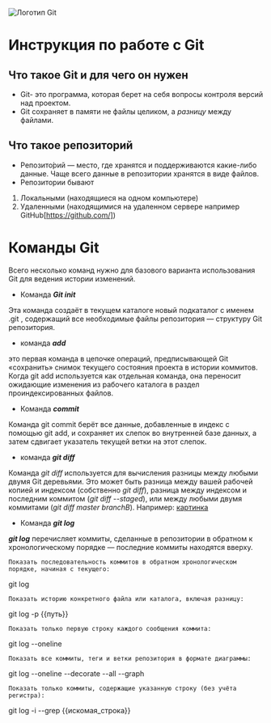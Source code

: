 ![Логотип Git](https://cdn.mgig.fr/2022/06/mg-45097815-w1500-w828-w1300.jpg)
# Инструкция по работе с Git
## Что такое Git и для чего он нужен

* Git- это программа, которая берет на себя вопросы контроля версий над проектом.
* Git сохраняет в памяти не файлы целиком, а _разницу_ между файлами.

## Что такое репозиторий

* Репозито́рий — место, где хранятся и поддерживаются какие-либо данные. Чаще всего данные в репозитории хранятся в виде файлов.
* Репозитории бывают
1. Локальными (находящиеся на одном компьютере)
2. Удаленными (находящимися на удаленном сервере например GitHub[https://github.com/])

# Команды Git

Всего несколько команд нужно для базового варианта использования Git для ведения истории изменений.
* Команда __*Git init*__

Эта команда создаёт в текущем каталоге новый подкаталог с именем .git , содержащий все необходимые файлы репозитория — структуру Git репозитория.

* команда __*add*__

это первая команда в цепочке операций, предписывающей Git «сохранить» снимок текущего состояния проекта в истории коммитов. Когда git add используется как отдельная команда, она переносит ожидающие изменения из рабочего каталога в раздел проиндексированных файлов.

* Команда __*commit*__

Команда git commit берёт все данные, добавленные в индекс с помощью git add, и сохраняет их слепок во внутренней базе данных, а затем сдвигает указатель текущей ветки на этот слепок.

* команда __*git diff*__

Команда _git diff_ используется для вычисления разницы между любыми двумя Git деревьями. Это может быть разница между вашей рабочей копией и индексом (собственно _git diff_), разница между индексом и последним коммитом (_git diff --staged_), или между любыми двумя коммитами (_git diff master branchB_).
Например: [картинка](https://www.google.com/imgres?imgurl=https%3A%2F%2Fmarklodato.github.io%2Fvisual-git-guide%2Fdiff.svg.png&imgrefurl=https%3A%2F%2Fmarklodato.github.io%2Fvisual-git-guide%2Findex-ru.html%3Fno-svg&tbnid=6q7C97cnzJ9S4M&vet=12ahUKEwizuNu8uoH8AhWol4sKHb5YA94QMygHegUIARDCAQ..i&docid=UAmqtQtPgrtySM&w=831&h=485&q=%D0%BA%D0%BE%D0%BC%D0%B0%D0%BD%D0%B4%D0%B0%20git%20diff&ved=2ahUKEwizuNu8uoH8AhWol4sKHb5YA94QMygHegUIARDCAQ)

*  Команда __*git log*__

__*git log*__ перечисляет коммиты, сделанные в репозитории в обратном к хронологическому порядке — последние коммиты находятся вверху.

    Показать последовательность коммитов в обратном хронологическом порядке, начиная с текущего:

git log

    Показать историю конкретного файла или каталога, включая разницу:

git log -p {{путь}}

    Показать только первую строку каждого сообщения коммита:

git log --oneline

    Показать все коммиты, теги и ветки репозитория в формате диаграммы:

git log --oneline --decorate --all --graph

    Показать только коммиты, содержащие указанную строку (без учёта регистра):

git log -i --grep {{искомая_строка}}